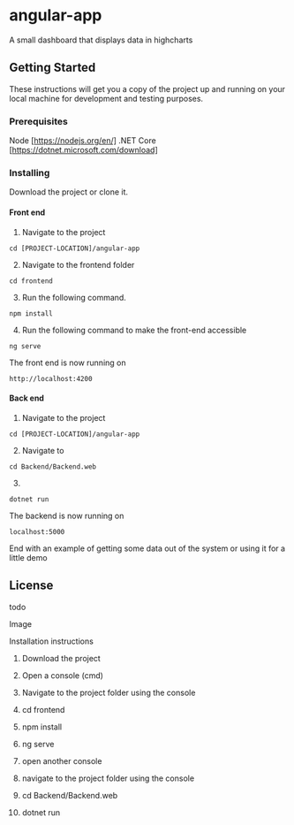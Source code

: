 # angular-app

A small dashboard that displays data in highcharts

## Getting Started

These instructions will get you a copy of the project up and running on your local machine for development and testing purposes.

### Prerequisites
Node [https://nodejs.org/en/]
.NET Core [https://dotnet.microsoft.com/download]

### Installing

Download the project or clone it.

#### Front end
1. Navigate to the project

```
cd [PROJECT-LOCATION]/angular-app
```

2. Navigate to the frontend folder
```
cd frontend
```

3. Run the following command.
```
npm install
```

4. Run the following command to make the front-end accessible
```
ng serve
```

The front end is now running on 
```
http://localhost:4200
```

#### Back end
1. Navigate to the project
```
cd [PROJECT-LOCATION]/angular-app
```

2. Navigate to
```
cd Backend/Backend.web
```

3.
```
dotnet run
```

The backend is now running on

```
localhost:5000
```

End with an example of getting some data out of the system or using it for a little demo

## License
todo

Image

Installation instructions
1. Download the project
2. Open a console (cmd)
3. Navigate to the project folder using the console
4. cd frontend
5. npm install
6. ng serve

7. open another console
8. navigate to the project folder using the console
9. cd Backend/Backend.web
10. dotnet run
